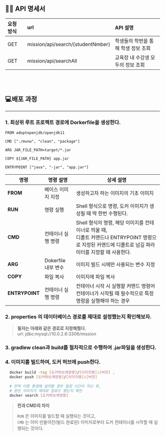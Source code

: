 ## ✍🏻 API 명세서
|요청 방식 | url               | API 설명           |
|:---|:-------------------------|:-----------------------------|
| GET | mission/api/search/{studentNmber}         | 학생들의 학번을 통해 학생 정보 조회 |
| GET | mission/api/searchAll         | 교육장 내 수강생 모두의 정보 조회           | 

<br><br>
## 💻배포 과정

---


### 1. 최상위 루트 프로젝트 경로에 Dorkerfile을 생성한다.
~~~docker
FROM adoptopenjdk/openjdk11 

CMD ["./mvnw", "clean", "package"]

ARG JAR_FILE_PATH=target/*.jar

COPY ${JAR_FILE_PATH} app.jar

ENTRYPOINT ["java", "-jar", "app.jar"]
~~~

| 명령               | 명령 설명           | 상세 설명                                                                                             |
|------------------|-----------------|---------------------------------------------------------------------------------------------------|
| **FROM**         | 베이스 이미지 지정      | 생성하고자 하는 이미지의 기초 이미지                                                                              |
| **RUN**          | 명령 실행           | Shell 형식으로 명령, 도커 이미지가 생성될 때 딱 한번 수행된다.                                                           
| **CMD**          | 컨테이너 실행 명령     | Shell 형식의 명령, 해당 이미지를 컨테이너로 띄울 때, <br>디폴트 커맨드나 ENTRYPOINT 명령으로 지정된 커맨드에 디폴트로 넘길 파라미터를 지정할 때 사용한다. 
| **ARG**          | Dokerfile 내부 변수 | 이미지 빌드 시에만 사용되는 변수 지정                                                                             
| **COPY**         | 파일 복사           | 이미지에 파일 복사                                                                                        
| **ENTRYPOINT**   | 컨테이너 실행 명령      | 컨테이너 시작 시 실행할 커맨드 명령어 <br>  컨테이너가 시작될 때 필수적으로 특정 명령을 실행해야 하는 경우                                                                       |


### 2. properties 의 데이터베이스 경로를 제대로 설정했는지 확인해보자.
> **필자는 아래와 같은 경로로 지정해줬다.**  
> url: jdbc:mysql://10.0.2.6:3306/mission 

### 3. gradlew clean과 build를 절차적으로 수행하여  .jar파일을 생성한다.

### 4. 이미지를 빌드하여, 도커 허브에 push한다.
~~~bash
  docker build -tag [도커허브계정명]/[이미지명]:[버전] .
  docker push [도커허브계정명]/[이미지명]:[버전]
  
  # 만약 다른 환경에 설치할 경우 일정 시간이 지난 후, 
  # 본인 이미지가 제대로 업로드 됐는지 확인
  docker search [도커허브계정명]
~~~
> **런과 CMD의 차이**
> 
> `RUN` 은 이미지를 빌드할 때 실행되는 것이고,  
> `CMD` 는 이미 만들어진(빌드 완료된) 이미지로부터 도커 컨테이너를 시작할 때 실행되는 것이다.
